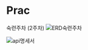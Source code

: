 # Prac
숙련주차 (2주차)
![ERD숙련주차](https://user-images.githubusercontent.com/116361833/206360202-ea3b3588-f745-4c77-8a7a-3c1d08c25330.png)

![api명세서](https://user-images.githubusercontent.com/116361833/206360720-3cf5e801-0cef-415b-9bae-166f6cbb6575.png)
